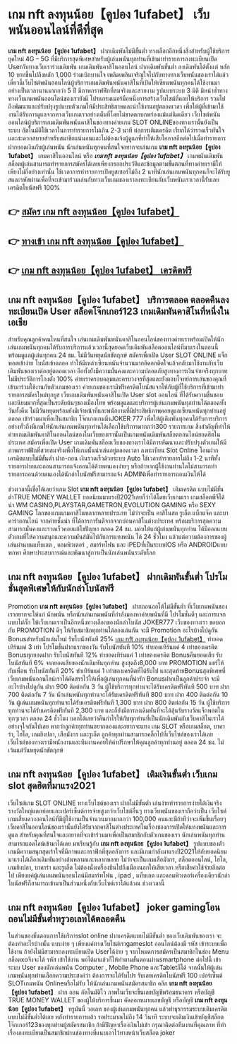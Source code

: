 # เกม nft ลงทุนน้อย【คูปอง 1ufabet】  เว็บพนันออนไลน์ที่ดีที่สุด

**เกม nft ลงทุนน้อย【คูปอง 1ufabet】** ฝากเดิมพันไม่มีขั้นต่ำ  ทางเลือกอีกหนึ่งสิ่งสำหรับผู้ใช้บริการยุคใหม่ 4G – 5G ที่มีบริการสุดพิเศษสำหรับผู้เล่นพนันทุกท่านที่เข้ามาทำรายการลงทะเบียนเปิด Userกับทางเว็บเราร่วมเดิมพัน เกมเดิมพันคาสิโนออนไลน์ ฝากเดิมพันขั้นต่ำ ลงเดิมพันได้ตั้งแต่ หลัก 10 บาทขึ้นไปถึงหลัก 1,000 ร่วมเบิกบานใจ เพลิดเพลินเจริญใจไปกับทางทางเว็บพนันของเราได้แล้วเดี๋ยวนี้เว็บไซต์พนันออนไลน์ผู้บริการเกมเดิมพันพนันคาสิโนที่เปิดให้เซียนพนันทุกคนได้ใช้งานมาอย่างเป็นเวลานานมากกว่า 5 ปี มีภาพกราฟฟิกที่สมจริงและสวยงาม รูปแบบระบบ 3 มิติ
มิหนำซ้ำทางทางเว็บเกมพนันออนไลน์ของเรายังมี โปรแกรมเมอร์มือหนึ่งการสร้างเว็บไซต์ที่คอยให้บริการ  รวมไปถึงพัฒนาและปรับปรุงรูปแบบตัวเกมให้มีประสิทธิภาพและน่าใช้งานอยู่ตลอดเวลา เพื่อให้ผู้ที่เข้ามาใช้งานได้รับการดูแลจากทางเว็บเกมเราอย่างเต็มที่โดยไม่ขาดตกบกพร่องแม้แต่นิดเดียว เว็บไซต์พนันออนไลน์ผู้บริการเกมเดิมพันพนันคาสิโนของทางค่ายเกม SLOT ONLINEของทางเรานั้นยังเป็นระบบ อัตโนมัติใช้เวลาในการทำรายการไม่เกิน 2-3 นาที ต่อการเติมเครดิต เรียกได้ว่ารวดเร็วทันใจและสะดวกสบายสำหรับสมาชิกแน่นอนและไม่ต้องแจ้งผู้ดูแลที่ทำให้เสียโอกาสอีกต่อไปเมื่อทำรายการฝากยอดเงินกับผู้เล่นพนัน
นักเล่นพนันทุกคนที่สนใจอยากจะเล่นเกม **เกม nft ลงทุนน้อย【คูปอง 1ufabet】** เกมคาสิโนออนไลน์ หรือ ***เกม nft ลงทุนน้อย【คูปอง 1ufabet】*** เกมพนันเดิมพันสล็อตผู้เล่นสามารถทำรายการสมัครได้เลยเพียงกรอกประวัติและข้อมูลตามขั้นตอนที่ทางค่ายเรามีให้เพียงไม่กี่อย่างเท่านั้น ใช้เวลาการทำรายการเปิดยูสเซอร์ไม่ถึง 2 นาทีนักเล่นเกมพนันทุกคนก็จะได้รับยูสและรหัสผ่านเพื่อที่จะเข้ามาร่วมเล่นกับทางเว็บเกมของเราลงทะเบียนกับเว็บพนันเราเวลานี้รับเลยเครดิตโบนัสฟรี 100%

## 👉 [สมัคร เกม nft ลงทุนน้อย【คูปอง 1ufabet】](https://archa888.com/)
## 👉 [ทางเข้า เกม nft ลงทุนน้อย【คูปอง 1ufabet】](https://archa888.com/)
## 👉 [เกม nft ลงทุนน้อย【คูปอง 1ufabet】 เครดิตฟรี](https://archa888.com/)

## เกม nft ลงทุนน้อย【คูปอง 1ufabet】 บริการตลอด ตลอดคืนลงทะเบียนเปิด User สล็อตโจ๊กเกอร์123 เกมเดิมพันคาสิโนที่หนึ่งในเอเชีย

สำหรับคุณลูกค้าคนไหนที่สนใจ เล่นเกมเดิมพันพนันคาสิโนออนไลน์ของทางค่ายเราพร้อมเปิดให้นักเล่นเกมพนันทุกคนได้รับการบริการแล้วเวลานี้สุดยอดเว็บเดิมพันสล็อตออนไลน์ที่มาแรงในตอนนี้ พร้อมดูแลผู้เล่นทุกคน 24 ชม. ไม่มีวันหยุดนักขัตฤกษ์ สมัครเพื่อเปิด User SLOT ONLINE แจ็กพอตเข้าง่าย โบนัสเข้าตลอด ทำให้มีเหล่าเซียนพนันจำนวนมากติดอกติดใจแล้วกลับมาใช้งานกับเว็บเดิมพันของเราต่ออยู่ตลอดเวลา อีกทั้งยังมีความมั่นคงและความปลอดภัยสูงทางการเงินจ่ายจริงทุกบาทไม่มีประวัติการโกงตัง 100% ค่ายเราครอบคลุมและครบวงจรที่สุดและยังตอบโจทย์การเล่นของคุณที่เข้ามาร่วมใช้งานกับตัวเกมของเรา
ค่ายเกมของเรามีฟรีเครดิตโบนัสแจกให้กับผู้ที่ใช้บริการที่เข้ามาทำรายการสมัครใหม่ทุกยูส เว็บเกมเดิมพันพนันคาสิโนเปิด User slot ออนไลน์ ที่ได้รับความชื่นชอบและนิยมมากที่สุดเป็นระดับต้นๆของเมืองไทย พร้อมดูแลและบริการผู้เล่นเกมพนันทุกท่านได้ตลอดทั้งวันทั้งคืน ไม่มีวันหยุดพร้อมยังมีเจ้าหน้าที่และพนักงานที่มีประสิทธิภาพคอยดูแลเซียนพนันทุกท่านอยู่ตลอด เข้าร่วมมาเพื่อเป็นสมาชิก โจ๊กเกอเกมมิ่งJOKER 777 เพื่อให้ผู้เดิมพันทุกคนได้รับการบริการอย่างทั่วถึงมีเกมให้นักเล่นเกมพนันทุกท่านได้เลือกใช้บริการมากกว่า300 รายการเกม
สิ่งสำคัญที่ทำให้ค่ายเกมเดิมพันคาสิโนออนไลน์ของในเว็บของเรานั้นเป็นเกมพนันเดิมพันสล็อตออนไลน์ยอดฮิตในประเทศ สมัครเพื่อเปิด User  เกมเดิมพันสล็อตเว็บของทางเราได้มีการพัฒนาและปรับปรุงตัวเกมให้มีภาพกราฟฟิกที่สวยสมจริงเพื่อให้เกมนั้นน่าเล่นอยู่ตลอดเวลา ลงทะเบียน Slot Online โอนฝากเครดิตแบบไม่มีขั้นต่ำ ฝาก-ถอน เงินรวดเร็วด้วยระบบ Auto ใช้เวลาทำรายการไม่ถึง 1-2 นาทีทั้งรายการฝากและถอนสามารถแจ้งถอนได้ด้วยตนเองง่ายๆ หรือถ้าหากผู้ใช้งานท่านใดไม่สามารถทำรายการถอนด้วยตนเองได้นักล่าโบนัสฟรีสามารถแจ้ง ADMINเพื่อทำรายการถอนเงินให้ได้

ช่วงเวลานี้เชื่อได้เลยว่าเกม Slot **เกม nft ลงทุนน้อย【คูปอง 1ufabet】** เติมเครดิต แบบไม่มีขั้นต่ำTRUE MONEY WALLET ยอดนิยมมาแรงปี2021เลยก็ว่าได้โดยเว็บเกมเรา เกมสล็อตพีจีได้นำ  WM CASINO,PLAYSTAR,GAMETRON,EVOLUTION GAMING หรือ SEXY GAMING โลกของเกมเกมคาสิโนหลากหลายประเภท ไม่ว่าจะเป็น คาสิโนสด รูเล็ต แบ็กแจ๊ค และบาคาร่าออนไลน์ จากค่ายชั้นนำ ที่ได้การการันตีจากจากบ่อนคาสิโนต่างประเทศ พร้อมบริการสุดความสามารถมั่นคงและรวดเร็วคอยแก้ไขปัญหา ตลอด 24 ชม. มอบให้แก่ผู้เล่นพนันทุกท่าน ได้มีออกแบบตัวเกมที่ให้ความสนุกและความมันส์มันไปกับการแทงพนัน ได้ 24 ชั่วโมง แล้วแต่ความต้องการของผู้เล่นผ่านบนแท็บเลต , คอมพิวเตอร์ , สมาร์ทโฟน และ iPEDที่เป็นระบบIOS หรือ ANDROIDแบบพกพา ศึกษาประสบการณ์และพัฒนาสู่การเป็นนักเล่นพนันระดับโลก

## เกม nft ลงทุนน้อย【คูปอง 1ufabet】 ฝากเดิมพันขั้นต่ำ โปรโมชั่นสุดพิเศษให้กับนักล่าโบนัสฟรี

 Promotion  **เกม nft ลงทุนน้อย【คูปอง 1ufabet】** ฝากถอนออโต้ไม่มีขั้นต่ำ ที่เว็บเกมพนันของเราอยากจะให้แก่  นักพนัน หรือนักเล่นเกมพนันที่กำลังมองหาค่ายพนันที่มี โปรโมชั่นดีๆ และการแจกแบบไม่กั๊ก ให้เว็บเกมเราเป็นอีกหนึ่งทางเลือกของนักล่าโบนัส JOKER777 เว็บของทางเรา ขอบอกกับ PROMOTION ดีๆ ให้กับสมาชิกทุกท่านได้ลองเล่นกัน จะมี Promotion อะไรบ้างไปดูกัน
Bonusสำหรับนักเล่นใหม่ รับโบนัสทันที 25% [เกม nft ลงทุนน้อย【คูปอง 1ufabet】](https://archa888.com/) ทำยอดเทิร์นแค่ 3 เท่า
โปรโมชั่นฝากแรกของวัน รับโบนัสทันที 10% ทำยอดเทิร์นแค่ 4 เท่าของเครดิต
Bonusทุกยอดฝาก รับโบนัสทันที 12% ทำยอดเทิร์นแค่ 1 เท่าของเครดิต
Bonusคืนยอดเสีย รับโบนัสทันที 6% จากยอดเสียของนักเดิมพันทุกท่าน สูงสุดถึง8,000 บาท
 PROMOTION แชร์ให้กับเพื่อน รับโบนัสทันที 20% ทำเทิร์นแค่ 1 เท่าของเครดิตที่ได้รับไป
และสุดท้ายBonusสุดพิเศษที่เว็บเกมพนันออนไลน์เราได้คัดสรรไว้ให้เพื่อผู้เล่นทุกคนที่น่ารัก Bonusฝากเป็นลูกค้าประจำ จะมีอะไรบ้างไปดูกัน
ฝาก 900 ติดต่อกัน 3 วัน ผู้ใช้บริการทุกท่านจะได้รับเครดิตฟรีทันที 500 บาท
ฝาก 700 ติดต่อกัน 7 วัน นักเล่นพนันทุกท่านจะได้รับเครดิตฟรีทันที 800 บาท
ฝาก 400 ติดต่อกัน 10 วัน ผู้เล่นเกมพนันทุกท่านจะได้รับเครดิตฟรีทันที 1,300 บาท
ฝาก 800 ติดต่อกัน 15 วัน ผู้ใช้บริการทุกท่านจะได้รับเครดิตฟรีทันที 2,300 บาท
และก็ยังมีการลงเดิมพันที่จะได้ลุ้นรับรางวัลแจ็กพอตในทุกๆเวลา ตลอด 24 ชั่วโมง บอกได้เลยว่าคืนกำไรให้กับทุกท่านที่เป็นนักเดิมพันกับเว็บคาสิโนเราได้อย่างจุใจกันไปเลย หากว่าลูกค้าทุกท่านอยากลองและอยากจะแทง เกม SLOT หรือเกมสล็อต, บาคาร่า, ไฮโล, เกมยิงปลา, เสือมังกร และรูเล็ต ลูกค้าทุกท่านสามารถคลิ๊กไปที่เว็บไซต์ของเราได้เลย เว็บไซต์ของทางเรามีพนักงานและทีมงานคอยให้คำปรึกษาให้คุณลูกค้าทุกท่านอยู่ ตลอด 24 ชม. ไม่เว้นแต่วันหยุดนักขัตฤกษ์

## เกม nft ลงทุนน้อย【คูปอง 1ufabet】 เติมเงินขั้นต่ำ  เว็บเกม slot สุดฮิตที่มาแรง2021

เว็บไซต์เกม SLOT ONLINE ทางเว็บไซต์ของเรา ฝากไม่มีขั้นต่ำ เล่นง่ายทำรายการง่ายได้เงินจริง รางวัลใหญ่แตกบ่อยและเปอร์เซ็นต์การจ่ายสูงกว่าเว็บไซต์อื่นๆ ทางเว็บพนันของเราถือว่าเป็น เว็บไซต์เกมเสี่ยงดวงออนไลน์ที่มีผู้ใช้งานเป็นจำนวนมากมากกว่า 100,000 คนและมีถ้าทีว่าจะเพิ่มขึ้นเรื่อยๆ เว็บคาสิโนออนไลน์ของเรานั้นยังได้รับจากคาสิโนต่างประเทศในเรื่องของการเปิดให้แทงพนันและการดูแล สำหรับคุณที่สนใจและอยากที่จะเข้าร่วมมาเพื่อเป็นสมาชิกกับตัวเกมของเรา นักเล่นพนันทุกท่านสามารถแอดไลน์เข้ามาได้เลย
	มาเรียนรู้กับ **เกม nft ลงทุนน้อย【คูปอง 1ufabet】** รูปแบบของตัวเกมมีความสนุกสุดเร้าใจที่มีภาพและกราฟิกที่สุดอลังการ และมีเกมกำลังมาแรงปี2021ให้กับยอดนิยมมาแรงได้เลือกเดิมพันอย่างล้นหลามและหลากหลาย  ไม่ว่าจะเป็นเกมเสือมังกร, สล็อตออนไลน์, ไฮโล, เกมยิงปลา, บาคาร่า และรูเล็ต ไม่ต้องนั่งเครื่องบินไปถึงเมืองนอกให้เสียเวลา หรือเสียค่าใช้จ่ายอีกต่อไป เพียงแค่ผู้เล่นเกมพนันออนไลน์มีสมาร์ทโฟน , ipad , แท็บเลต และคอมพิวเตอร์เครื่องเดียวนักล่าโบนัสฟรีก็สามารถเข้ามาเป็นส่วนหนึ่งกับเว็บไซต์เราได้แล้วณ ช่วงเวลานี้

## เกม nft ลงทุนน้อย【คูปอง 1ufabet】 joker gamingโอนถอนไม่มีขั้นต่ำทรูวอเลทได้ตลอดคืน

ในส่วนของขั้นตอนการใช้บริการslot online ฝากเครดิตแบบไม่มีขั้นต่ำ ของเว็บเดิมพันของเรา จะต้องทำอะไรบ้างนั้น แบบง่าย ๆ เพียงแค่ทางเว็บไซต์เราgameslot ออนไลน์ต้องมี รหัส เข้าระบบเพื่อใช้งาน ถ้ายังไม่มีสามารถลงทะเบียนเปิด Userได้ง่าย ๆ จากโหมดการสมัครเป็นสมาชิกในช่อง Menu สล็อตxoจึงจะได้ รหัส เข้าใช้งาน พอได้มาแล้วก็ให้ทำตามขั้นตอนผ่านsmartphone ต่อไปนี้
เข้าระบบ User  ของนักเล่นพนัน Computer , Mobile Phone และTabletก็ได้
จากนั้นให้ผู้เล่นเกมพนันทุกท่านเลือกความประสงค์ว่า ต้องการจะได้รับโปร รับเลยเครดิตโบนัสฟรี 100 เปอร์เซ็นต์  SLOTเกมพนัน Onlineหรือไม่รับ
ให้นักเล่นเกมพนันสมัครสมาชิก คลิก **เกม nft ลงทุนน้อย【คูปอง 1ufabet】** ฝาก ถอน  อัตโนมัติไว ภาพในเว็บจะขึ้นเลขบัญชีพร้อมธนาคาร หรือบัญชี TRUE MONEY WALLET ของผู้ให้บริการขึ้นมา
คัดลอกหมายเลขบัญชี หรือบัญชี **เกม nft ลงทุนน้อย【คูปอง 1ufabet】** ทรูมันนี่ วอเลท ของผู้เล่นเกมพนันทุกคน แล้วทำธุรกรรมระบบเติมเครดิตแบบไม่มีขั้นต่ำได้เลย
หลังทำรายการแล้ว รอประมาณไม่ถึง 14 วินาที ระบบจะเติมเงินเข้าบัญชีสล็อตโจ๊กเกอร์123ของทุกท่านผู้สมัครสมาชิก
ถ้ามีปัญหาเรื่องเงินไม่เข้า กรุณาติดต่อทีมงานที่คุณภาพ ที่ทำเรื่องลงทะเบียนเป็นสมาชิกผ่านช่องทางที่แนบเอาไว้ทางหน้าเว็บสล็อต joker


